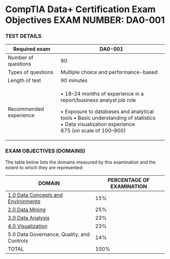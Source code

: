 # CompTIA Data+ Certification Exam Objectives EXAM NUMBER: DA0-001

### TEST DETAILS

| Required exam          | DA0-001                                                                                                                                                                                                                          |
| ---------------------- | -------------------------------------------------------------------------------------------------------------------------------------------------------------------------------------------------------------------------------- |
| Number of questions    | 90                                                                                                                                                                                                                               |
| Types of questions     | Multiple choice and performance-based                                                                                                                                                                                            |
| Length of test         | 90 minutes                                                                                                                                                                                                                       |
| Recommended experience | <p>• 18–24 months of experience in a report/business analyst job role</p><p>• Exposure to databases and analytical tools • Basic understanding of statistics<br>• Data visualization experience<br>675 (on scale of 100–900)</p> |

### EXAM OBJECTIVES (DOMAINS)

The table below lists the domains measured by this examination and the extent to which they are represented:

| DOMAIN                                                                             | PERCENTAGE OF EXAMINATION |
| ---------------------------------------------------------------------------------- | ------------------------- |
| [1.0 Data Concepts and Environments](readme/1.0-data-concepts-and-environments.md) | 15%                       |
| [2.0 Data Mining](readme/2.0-data-mining.md)                                       | 25%                       |
| [3.0 Data Analysis](readme/3.0-data-analysis.md)                                   | 23%                       |
| [4.0 Visualization](readme/4.0-visualization.md)                                   | 23%                       |
| 5.0 Data Governance, Quality, and Controls                                         | 14%                       |
| TOTAL                                                                              | 100%                      |
